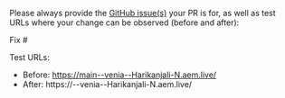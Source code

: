 Please always provide the [GitHub issue(s)](../issues) your PR is for, as well as test URLs where your change can be observed (before and after):

Fix #<gh-issue-id>

Test URLs:
- Before: https://main--venia--Harikanjali-N.aem.live/
- After: https://<branch>--venia--Harikanjali-N.aem.live/
